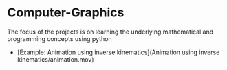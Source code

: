 # Computer-Graphics
The focus of the projects is on learning the underlying mathematical and programming concepts using python
- [Example: Animation using inverse kinematics](Animation using inverse kinematics/animation.mov)
